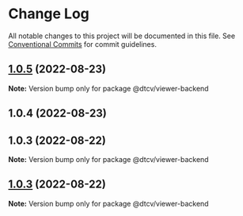 # Change Log

All notable changes to this project will be documented in this file.
See [Conventional Commits](https://conventionalcommits.org) for commit guidelines.

## [1.0.5](https://github.com/paramountric/digitaltwincityviewer/compare/@dtcv/viewer-backend@1.0.4...@dtcv/viewer-backend@1.0.5) (2022-08-23)

**Note:** Version bump only for package @dtcv/viewer-backend





## 1.0.4 (2022-08-23)



## 1.0.3 (2022-08-22)

**Note:** Version bump only for package @dtcv/viewer-backend





## [1.0.3](https://github.com/paramountric/digitaltwincityviewer/compare/v1.0.2...v1.0.3) (2022-08-22)

**Note:** Version bump only for package @dtcv/viewer-backend
